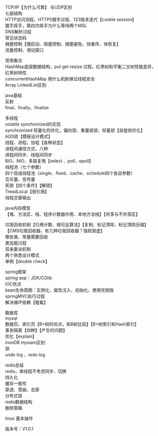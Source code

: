 TCP/IP【为什么可靠】 与UDP区别  
七层结构  
HTTP访问流程，HTTPS握手过程、123版本迭代【cookie session】  
握手挥手，第四次挥手为什么等待两个MSL  
DNS解析过程  
常见状态码  
拥塞控制【慢启动、阻塞控制、拥塞避免、快重传、快恢复】  
流量控制、滑动窗口  


常用集合  
HashMap底层数据结构，put get resize 过程，红黑树和平衡二叉树性能差异，红黑树特性  
concurrentHashMap 用什么机制保证线程安全  
Array LinkedList区别  

java基础  
反射  
final、finally、finalize  

多线程  
volatile synchronized的实现  
synchronized 轻量化的优化，偏向锁、重量级锁、轻量锁【自旋锁优化】    
AQS锁【模板设计模式】  
线程、进程、协程【各种状态】  
进程间通信方式，八种  
进程间同步、线程间同步  
BIO、NIO、多路复用【select 、poll、epoll】  
线程池（七个参数）  
四个现成线程池（single、fixed、cache、schedule四个各自参数）  
互斥量、信号量  
死锁【四个条件】【解锁】  
TreadLocal【弱引用】  
线程交替输出  


java内存模型   
【堆、方法区、栈、程序计数器作用、本地方法栈】【共享与不共享区】

垃圾回收机制【引用计数、根可达算法】【复制、标记清除、标记清除压缩】【CMS垃圾回收器、有几种垃圾回收器？强软弱虚】  
哪些类、常量需要回收  
类加载过程  
双亲委派机制  
两个熟悉设计模式  
单例【double check】 

spring框架  
spring aop：JDK/CGlib    
IOC优点  
bean生命周期：实例化、属性注入、初始化、使用完销毁  
springMVC执行过程  
解决循环依赖【粗看】  


数据库  
mysql  
数据页、索引页【B+树的优点，和B树比较】【B+树索引和Hash索引】  
事务隔离【四种】【产生的问题】  
优化【explain】  
innoDB myisam区别  
锁    
undo log 、redo log  


redis总结  
redis，单线程不考虑同步、切换   
持久化  
缓存一致性  
穿透、雪崩、击穿  
分布式锁  
redis数据结构  
删除策略  


linux 基本操作  

版本号：V1.0.1